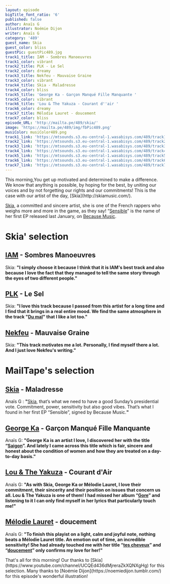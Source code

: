 ```yaml
---
layout: episode
bigTitle_font_ratio: '6'
published: false
author: Anaïs G
illustrator: Noémie Dijon
writer: Anaïs G
category: '489'
guest_name: Skia
guest_color: bliss
guestPic: guestPic489.jpg
track1_title: IAM - Sombres Manoeuvres
track1_color: vibrant
track2_title: PLK - Le Sel
track2_color: dreamy
track3_title: Nekfeu - Mauvaise Graine
track3_color: vibrant
track4_title: Skia - Maladresse
track4_color: bliss
track5_title: 'George Ka - Garçon Manqué Fille Manquante '
track5_color: vibrant
track6_title: 'Lou & The Yakuza - Courant d''air '
track6_color: dreamy
track7_title: Mélodie Lauret - doucement
track7_color: bliss
episode_URL: 'http://mailta.pe/489/skia/'
image: 'https://mailta.pe/489/img/fbPic489.png'
musiColor: musiColor489.png
track1_link: 'https://mtsounds.s3.eu-central-1.wasabisys.com/489/track1.mp3'
track2_link: 'https://mtsounds.s3.eu-central-1.wasabisys.com/489/track2.mp3'
track3_link: 'https://mtsounds.s3.eu-central-1.wasabisys.com/489/track3.mp3'
track4_link: 'https://mtsounds.s3.eu-central-1.wasabisys.com/489/track4.mp3'
track5_link: 'https://mtsounds.s3.eu-central-1.wasabisys.com/489/track5.mp3'
track6_link: 'https://mtsounds.s3.eu-central-1.wasabisys.com/489/track6.mp3'
track7_link: 'https://mtsounds.s3.eu-central-1.wasabisys.com/489/track7.mp3'
---
```

<p id="introduction">This morning,You get up motivated and determined to make a difference. We know that anything is possible, by hoping for the best, by uniting our voices and by not forgetting our rights and our commitments! This is the case with our artist of the day, [Skia](http://skiamusic.com/).

[Skia](https://www.facebook.com/SkiaOn/), a committed and sincere artist, she is one of the French rappers who weighs more and more in the game, as they say! “[Sensible](https://www.youtube.com/watch?v=NW1QvC-i2Rw&list=OLAK5uy_nDoW1akljEaBXktJ6jEMNipSswSMVSBXE)” is the name of her first EP released last January, on [Because Music](http://www.because.tv/).
</p>

# Skia' selection

## [IAM](https://www.be-shop.fr/) - Sombres Manoeuvres
Skia: **"**I simply choose it because I think that it is IAM's best track and also because I love the fact that they managed to tell the same story through the eyes of two different people.**"**

## [PLK](https://www.facebook.com/plkrappeur) - Le Sel
Skia: **"**I love this track because I passed from this artist for a long time and I find that it brings in a real entire mood. We find the same atmosphere in the track "[Du mal](https://www.youtube.com/watch?v=Y-CToo2ne78)" that I like a lot too.**"**

## [Nekfeu](https://www.instagram.com/neklefeu/) - Mauvaise Graine
Skia: **"**This track motivates me a lot. Personally, I find myself there a lot. And I just love Nekfeu's writing.**"**

# MailTape's selection

## [Skia](http://skiamusic.com/) - Maladresse
Anaïs G : **"**[Skia](https://www.facebook.com/SkiaOn/), that’s what we need to have a good Sunday’s presidential vote. Commitment, power, sensitivity but also good vibes. That’s what I found in her first EP “Sensible”, signed by Because Music.**"**  

## [George Ka](https://www.facebook.com/georgekamusique/) - Garçon Manqué Fille Manquante
Anaïs G: **"**George Ka is an artist I love, I discovered her with the title “[Saigon](https://www.youtube.com/watch?v=To5wgj9mMnQ)”. And lately I came across this title which is fair, sincere and honest about the condition of women and how they are treated on a day-to-day basis.**"**

## [Lou & The Yakuza](https://www.facebook.com/LousAndTheYakuza/) - Courant d'Air
Anaïs G: **"**As with Skia, George Ka or Mélodie Lauret, I love their commitment, their sincerity and their position on issues that concern us all. Lou & The Yakuza is one of them! I had missed her album “[Gore](https://www.lousandtheyakuza.com/)” and listening to it I can only find myself in her lyrics that particularly touch me!**"**

## [Mélodie Lauret](https://www.facebook.com/melodielauretoff/) - doucement
Anaïs G: **"**To finish this playist on a light, calm and joyful note, nothing beats a Mélodie Lauret title. An emotion out of time, an incredible sensitivity! She had already touched me with her title “[tes cheveux](https://www.youtube.com/watch?v=CafuxD4lYl4)” and “[doucement](https://www.youtube.com/watch?v=0yUEApBG2SU)” only confirms my love for her!**"**

<p id="outroduction">That's all for this morning! Our thanks to [Skia](https://www.youtube.com/channel/UCQEd436dMjreraZkXQNXgHg) for this  selection. Many thanks to [Noémie Dijon](https://noemiedijon.tumblr.com/) for this episode's wonderful illustration!</p>
